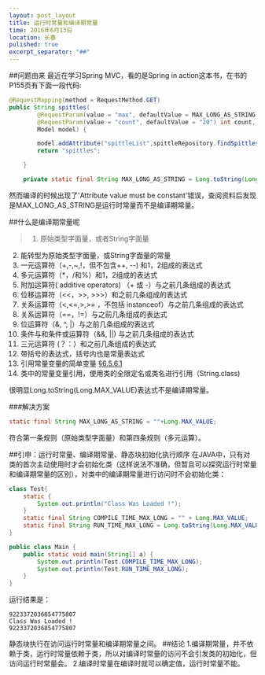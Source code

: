 ```yaml
---
layout: post_layout
title: 运行时常量和编译期常量
time: 2016年6月13日
location: 长春
pulished: true
excerpt_separator: "##"
---
```


##问题由来
最近在学习Spring MVC，看的是Spring in action这本书，在书的P155页有下面一段代码:
```java
@RequestMapping(method = RequestMethod.GET)
public String spittles(
        @RequestParam(value = "max", defaultValue = MAX_LONG_AS_STRING) long max,
        @RequestParam(value = "count", defaultValue = "20") int count,
        Model model) {

        model.addAttribute("spittleList",spittleRepository.findSpittles(max, count));
        return "spittles";

    }

    private static final String MAX_LONG_AS_STRING = Long.toString(Long.MAX_VALUE);
```
然而编译的时候出现了'Attribute value must be constant'错误，查阅资料后发现是MAX_LONG_AS_STRING是运行时常量而不是编译期常量。

##什么是编译期常量呢
>1. 原始类型字面量，或者String字面量
2. 能转型为原始类型字面量，或String字面量的常量
3. 一元运算符（+,-,~,!，但不包含++, --) 和1，2组成的表达式
4. 多元运算符（*，/和%）和1，2组成的表达式
5. 附加运算符( additive operators) （+ 或 -）与之前几条组成的表达式
6. 位移运算符（<<，>>, >>>）和之前几条组成的表达式
7. 关系运算符（<,<=,>,>= ，不包括 instanceof）与之前几条组成的表达式
8. 关系运算符（==，!=）与之前几条组成的表达式
9. 位运算符（&, ^, |）与之前几条组成的表达式
10. 条件与和条件或运算符（&&, ||) 与之前几条组成的表达式
11. 三元运算符 (？：）和之前几条组成的表达式
12. 带括号的表达式，括号内也是常量表达式
13. 引用常量变量的简单变量 [§6.5.6.1](https://docs.oracle.com/javase/specs/jls/se7/html/jls-6.html#jls-6.5.6.1)
14. 类中的常量变量引用，使用类的全限定名或类名进行引用（String.class)


很明显Long.toString(Long.MAX_VALUE)表达式不是编译期常量。

###解决方案

```java
static final String MAX_LONG_AS_STRING = ""+Long.MAX_VALUE;
```
符合第一条规则（原始类型字面量）和第四条规则（多元运算）。

##引申：运行时常量、编译期常量、静态块初始化执行顺序
在JAVA中，只有对类的首次主动使用时才会初始化类（这样说法不准确，但暂且可以探究运行时常量和编译期常量的区别），对类中的编译期常量进行访问时不会初始化类：
```java
class Test{
    static {
        System.out.println("Class Was Loaded !");
    }
    static final String COMPILE_TIME_MAX_LONG = "" + Long.MAX_VALUE;
    static final String RUN_TIME_MAX_LONG = Long.toString(Long.MAX_VALUE);
}

public class Main {
    public static void main(String[] a) {
        System.out.println(Test.COMPILE_TIME_MAX_LONG);
        System.out.println(Test.RUN_TIME_MAX_LONG);
    }
}
```

运行结果是：
```
9223372036854775807
Class Was Loaded !
9223372036854775807
```
静态块执行在访问运行时常量和编译期常量之间。
##结论
1.编译期常量，并不依赖于类，运行时常量依赖于类，所以对编译时常量的访问不会引发类的初始化，但访问运行时常量会。
2.编译时常量在编译时就可以确定值，运行时常量不能。
